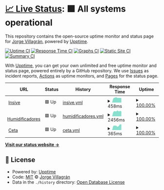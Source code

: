 # [📈 Live Status](https://yorsh21.github.io/site-status): <!--live status--> **🟩 All systems operational**

This repository contains the open-source uptime monitor and status page for [Jorge Villagrán](http://insive.cl), powered by [Upptime](https://github.com/upptime/upptime).

[![Uptime CI](https://github.com/yorsh21/site-status/workflows/Uptime%20CI/badge.svg)](https://github.com/yorsh21/site-status/actions?query=workflow%3A%22Uptime+CI%22)
[![Response Time CI](https://github.com/yorsh21/site-status/workflows/Response%20Time%20CI/badge.svg)](https://github.com/yorsh21/site-status/actions?query=workflow%3A%22Response+Time+CI%22)
[![Graphs CI](https://github.com/yorsh21/site-status/workflows/Graphs%20CI/badge.svg)](https://github.com/yorsh21/site-status/actions?query=workflow%3A%22Graphs+CI%22)
[![Static Site CI](https://github.com/yorsh21/site-status/workflows/Static%20Site%20CI/badge.svg)](https://github.com/yorsh21/site-status/actions?query=workflow%3A%22Static+Site+CI%22)
[![Summary CI](https://github.com/yorsh21/site-status/workflows/Summary%20CI/badge.svg)](https://github.com/yorsh21/site-status/actions?query=workflow%3A%22Summary+CI%22)

With [Upptime](https://upptime.js.org), you can get your own unlimited and free uptime monitor and status page, powered entirely by a GitHub repository. We use [Issues](https://github.com/yorsh21/site-status/issues) as incident reports, [Actions](https://github.com/yorsh21/site-status/actions) as uptime monitors, and [Pages](https://yorsh21.github.io/site-status) for the status page.

<!--start: status pages-->
<!-- This summary is generated by Upptime (https://github.com/upptime/upptime) -->
<!-- Do not edit this manually, your changes will be overwritten -->
<!-- prettier-ignore -->
| URL | Status | History | Response Time | Uptime |
| --- | ------ | ------- | ------------- | ------ |
| <img alt="" src="https://favicons.githubusercontent.com/insive.cl" height="13"> [Insive](https://insive.cl) | 🟩 Up | [insive.yml](https://github.com/yorsh21/site-status/commits/HEAD/history/insive.yml) | <details><summary><img alt="Response time graph" src="./graphs/insive/response-time-week.png" height="20"> 458ms</summary><br><a href="https://yorsh21.github.io/site-status/history/insive"><img alt="Response time 479" src="https://img.shields.io/endpoint?url=https%3A%2F%2Fraw.githubusercontent.com%2Fyorsh21%2Fsite-status%2FHEAD%2Fapi%2Finsive%2Fresponse-time.json"></a><br><a href="https://yorsh21.github.io/site-status/history/insive"><img alt="24-hour response time 441" src="https://img.shields.io/endpoint?url=https%3A%2F%2Fraw.githubusercontent.com%2Fyorsh21%2Fsite-status%2FHEAD%2Fapi%2Finsive%2Fresponse-time-day.json"></a><br><a href="https://yorsh21.github.io/site-status/history/insive"><img alt="7-day response time 458" src="https://img.shields.io/endpoint?url=https%3A%2F%2Fraw.githubusercontent.com%2Fyorsh21%2Fsite-status%2FHEAD%2Fapi%2Finsive%2Fresponse-time-week.json"></a><br><a href="https://yorsh21.github.io/site-status/history/insive"><img alt="30-day response time 479" src="https://img.shields.io/endpoint?url=https%3A%2F%2Fraw.githubusercontent.com%2Fyorsh21%2Fsite-status%2FHEAD%2Fapi%2Finsive%2Fresponse-time-month.json"></a><br><a href="https://yorsh21.github.io/site-status/history/insive"><img alt="1-year response time 479" src="https://img.shields.io/endpoint?url=https%3A%2F%2Fraw.githubusercontent.com%2Fyorsh21%2Fsite-status%2FHEAD%2Fapi%2Finsive%2Fresponse-time-year.json"></a></details> | <details><summary><a href="https://yorsh21.github.io/site-status/history/insive">100.00%</a></summary><a href="https://yorsh21.github.io/site-status/history/insive"><img alt="All-time uptime 100.00%" src="https://img.shields.io/endpoint?url=https%3A%2F%2Fraw.githubusercontent.com%2Fyorsh21%2Fsite-status%2FHEAD%2Fapi%2Finsive%2Fuptime.json"></a><br><a href="https://yorsh21.github.io/site-status/history/insive"><img alt="24-hour uptime 100.00%" src="https://img.shields.io/endpoint?url=https%3A%2F%2Fraw.githubusercontent.com%2Fyorsh21%2Fsite-status%2FHEAD%2Fapi%2Finsive%2Fuptime-day.json"></a><br><a href="https://yorsh21.github.io/site-status/history/insive"><img alt="7-day uptime 100.00%" src="https://img.shields.io/endpoint?url=https%3A%2F%2Fraw.githubusercontent.com%2Fyorsh21%2Fsite-status%2FHEAD%2Fapi%2Finsive%2Fuptime-week.json"></a><br><a href="https://yorsh21.github.io/site-status/history/insive"><img alt="30-day uptime 100.00%" src="https://img.shields.io/endpoint?url=https%3A%2F%2Fraw.githubusercontent.com%2Fyorsh21%2Fsite-status%2FHEAD%2Fapi%2Finsive%2Fuptime-month.json"></a><br><a href="https://yorsh21.github.io/site-status/history/insive"><img alt="1-year uptime 100.00%" src="https://img.shields.io/endpoint?url=https%3A%2F%2Fraw.githubusercontent.com%2Fyorsh21%2Fsite-status%2FHEAD%2Fapi%2Finsive%2Fuptime-year.json"></a></details>
| <img alt="" src="https://favicons.githubusercontent.com/humidificadores.cl" height="13"> [Humidificadores](https://humidificadores.cl) | 🟩 Up | [humidificadores.yml](https://github.com/yorsh21/site-status/commits/HEAD/history/humidificadores.yml) | <details><summary><img alt="Response time graph" src="./graphs/humidificadores/response-time-week.png" height="20"> 2456ms</summary><br><a href="https://yorsh21.github.io/site-status/history/humidificadores"><img alt="Response time 2339" src="https://img.shields.io/endpoint?url=https%3A%2F%2Fraw.githubusercontent.com%2Fyorsh21%2Fsite-status%2FHEAD%2Fapi%2Fhumidificadores%2Fresponse-time.json"></a><br><a href="https://yorsh21.github.io/site-status/history/humidificadores"><img alt="24-hour response time 2393" src="https://img.shields.io/endpoint?url=https%3A%2F%2Fraw.githubusercontent.com%2Fyorsh21%2Fsite-status%2FHEAD%2Fapi%2Fhumidificadores%2Fresponse-time-day.json"></a><br><a href="https://yorsh21.github.io/site-status/history/humidificadores"><img alt="7-day response time 2456" src="https://img.shields.io/endpoint?url=https%3A%2F%2Fraw.githubusercontent.com%2Fyorsh21%2Fsite-status%2FHEAD%2Fapi%2Fhumidificadores%2Fresponse-time-week.json"></a><br><a href="https://yorsh21.github.io/site-status/history/humidificadores"><img alt="30-day response time 2339" src="https://img.shields.io/endpoint?url=https%3A%2F%2Fraw.githubusercontent.com%2Fyorsh21%2Fsite-status%2FHEAD%2Fapi%2Fhumidificadores%2Fresponse-time-month.json"></a><br><a href="https://yorsh21.github.io/site-status/history/humidificadores"><img alt="1-year response time 2339" src="https://img.shields.io/endpoint?url=https%3A%2F%2Fraw.githubusercontent.com%2Fyorsh21%2Fsite-status%2FHEAD%2Fapi%2Fhumidificadores%2Fresponse-time-year.json"></a></details> | <details><summary><a href="https://yorsh21.github.io/site-status/history/humidificadores">100.00%</a></summary><a href="https://yorsh21.github.io/site-status/history/humidificadores"><img alt="All-time uptime 100.00%" src="https://img.shields.io/endpoint?url=https%3A%2F%2Fraw.githubusercontent.com%2Fyorsh21%2Fsite-status%2FHEAD%2Fapi%2Fhumidificadores%2Fuptime.json"></a><br><a href="https://yorsh21.github.io/site-status/history/humidificadores"><img alt="24-hour uptime 100.00%" src="https://img.shields.io/endpoint?url=https%3A%2F%2Fraw.githubusercontent.com%2Fyorsh21%2Fsite-status%2FHEAD%2Fapi%2Fhumidificadores%2Fuptime-day.json"></a><br><a href="https://yorsh21.github.io/site-status/history/humidificadores"><img alt="7-day uptime 100.00%" src="https://img.shields.io/endpoint?url=https%3A%2F%2Fraw.githubusercontent.com%2Fyorsh21%2Fsite-status%2FHEAD%2Fapi%2Fhumidificadores%2Fuptime-week.json"></a><br><a href="https://yorsh21.github.io/site-status/history/humidificadores"><img alt="30-day uptime 100.00%" src="https://img.shields.io/endpoint?url=https%3A%2F%2Fraw.githubusercontent.com%2Fyorsh21%2Fsite-status%2FHEAD%2Fapi%2Fhumidificadores%2Fuptime-month.json"></a><br><a href="https://yorsh21.github.io/site-status/history/humidificadores"><img alt="1-year uptime 100.00%" src="https://img.shields.io/endpoint?url=https%3A%2F%2Fraw.githubusercontent.com%2Fyorsh21%2Fsite-status%2FHEAD%2Fapi%2Fhumidificadores%2Fuptime-year.json"></a></details>
| <img alt="" src="https://favicons.githubusercontent.com/cetalimentos.cl" height="13"> [Ceta](https://cetalimentos.cl) | 🟩 Up | [ceta.yml](https://github.com/yorsh21/site-status/commits/HEAD/history/ceta.yml) | <details><summary><img alt="Response time graph" src="./graphs/ceta/response-time-week.png" height="20"> 365ms</summary><br><a href="https://yorsh21.github.io/site-status/history/ceta"><img alt="Response time 432" src="https://img.shields.io/endpoint?url=https%3A%2F%2Fraw.githubusercontent.com%2Fyorsh21%2Fsite-status%2FHEAD%2Fapi%2Fceta%2Fresponse-time.json"></a><br><a href="https://yorsh21.github.io/site-status/history/ceta"><img alt="24-hour response time 452" src="https://img.shields.io/endpoint?url=https%3A%2F%2Fraw.githubusercontent.com%2Fyorsh21%2Fsite-status%2FHEAD%2Fapi%2Fceta%2Fresponse-time-day.json"></a><br><a href="https://yorsh21.github.io/site-status/history/ceta"><img alt="7-day response time 365" src="https://img.shields.io/endpoint?url=https%3A%2F%2Fraw.githubusercontent.com%2Fyorsh21%2Fsite-status%2FHEAD%2Fapi%2Fceta%2Fresponse-time-week.json"></a><br><a href="https://yorsh21.github.io/site-status/history/ceta"><img alt="30-day response time 432" src="https://img.shields.io/endpoint?url=https%3A%2F%2Fraw.githubusercontent.com%2Fyorsh21%2Fsite-status%2FHEAD%2Fapi%2Fceta%2Fresponse-time-month.json"></a><br><a href="https://yorsh21.github.io/site-status/history/ceta"><img alt="1-year response time 432" src="https://img.shields.io/endpoint?url=https%3A%2F%2Fraw.githubusercontent.com%2Fyorsh21%2Fsite-status%2FHEAD%2Fapi%2Fceta%2Fresponse-time-year.json"></a></details> | <details><summary><a href="https://yorsh21.github.io/site-status/history/ceta">100.00%</a></summary><a href="https://yorsh21.github.io/site-status/history/ceta"><img alt="All-time uptime 100.00%" src="https://img.shields.io/endpoint?url=https%3A%2F%2Fraw.githubusercontent.com%2Fyorsh21%2Fsite-status%2FHEAD%2Fapi%2Fceta%2Fuptime.json"></a><br><a href="https://yorsh21.github.io/site-status/history/ceta"><img alt="24-hour uptime 100.00%" src="https://img.shields.io/endpoint?url=https%3A%2F%2Fraw.githubusercontent.com%2Fyorsh21%2Fsite-status%2FHEAD%2Fapi%2Fceta%2Fuptime-day.json"></a><br><a href="https://yorsh21.github.io/site-status/history/ceta"><img alt="7-day uptime 100.00%" src="https://img.shields.io/endpoint?url=https%3A%2F%2Fraw.githubusercontent.com%2Fyorsh21%2Fsite-status%2FHEAD%2Fapi%2Fceta%2Fuptime-week.json"></a><br><a href="https://yorsh21.github.io/site-status/history/ceta"><img alt="30-day uptime 100.00%" src="https://img.shields.io/endpoint?url=https%3A%2F%2Fraw.githubusercontent.com%2Fyorsh21%2Fsite-status%2FHEAD%2Fapi%2Fceta%2Fuptime-month.json"></a><br><a href="https://yorsh21.github.io/site-status/history/ceta"><img alt="1-year uptime 100.00%" src="https://img.shields.io/endpoint?url=https%3A%2F%2Fraw.githubusercontent.com%2Fyorsh21%2Fsite-status%2FHEAD%2Fapi%2Fceta%2Fuptime-year.json"></a></details>

<!--end: status pages-->

[**Visit our status website →**](https://yorsh21.github.io/site-status)

## 📄 License

- Powered by: [Upptime](https://github.com/upptime/upptime)
- Code: [MIT](./LICENSE) © [Jorge Villagrán](http://insive.cl)
- Data in the `./history` directory: [Open Database License](https://opendatacommons.org/licenses/odbl/1-0/)
